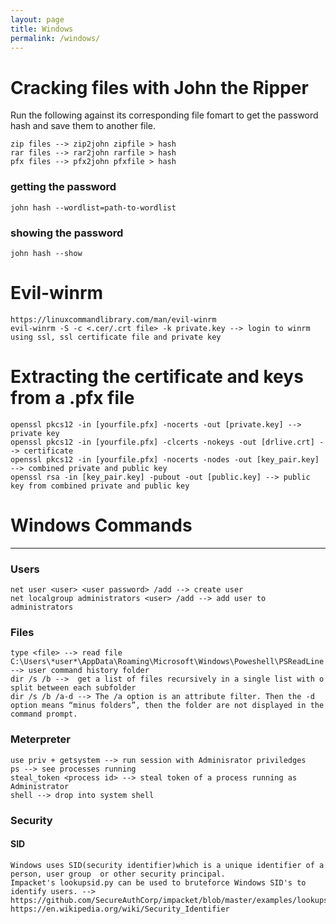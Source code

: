 ```yaml
---
layout: page
title: Windows
permalink: /windows/
---
```


# Cracking files with John the Ripper
Run the following against its corresponding file fomart to get the password hash and save them to another file. 
~~~
zip files --> zip2john zipfile > hash
rar files --> rar2john rarfile > hash
pfx files --> pfx2john pfxfile > hash
~~~

###  getting the password
~~~
john hash --wordlist=path-to-wordlist
~~~

### showing the password
~~~
john hash --show
~~~

# Evil-winrm
~~~
https://linuxcommandlibrary.com/man/evil-winrm
evil-winrm -S -c <.cer/.crt file> -k private.key --> login to winrm using ssl, ssl certificate file and private key
~~~
# Extracting the certificate and keys from a .pfx file
~~~
openssl pkcs12 -in [yourfile.pfx] -nocerts -out [private.key] --> private key
openssl pkcs12 -in [yourfile.pfx] -clcerts -nokeys -out [drlive.crt] --> certificate
openssl pkcs12 -in [yourfile.pfx] -nocerts -nodes -out [key_pair.key] --> combined private and public key
openssl rsa -in [key_pair.key] -pubout -out [public.key] --> public key from combined private and public key
~~~

# Windows Commands
---
### Users
~~~
net user <user> <user password> /add --> create user
net localgroup administrators <user> /add --> add user to administrators
~~~

### Files
~~~
type <file> --> read file
C:\Users\*user*\AppData\Roaming\Microsoft\Windows\Poweshell\PSReadLine --> user command history folder
dir /s /b -->  get a list of files recursively in a single list with o split between each subfolder
dir /s /b /a-d --> The /a option is an attribute filter. Then the -d option means “minus folders”, then the folder are not displayed in the command prompt.
~~~

### Meterpreter
~~~
use priv + getsystem --> run session with Adminisrator priviledges
ps --> see processes running
steal_token <process id> --> steal token of a process running as Administrator 
shell --> drop into system shell
~~~

### Security
#### SID
~~~
Windows uses SID(security identifier)which is a unique identifier of a person, user group  or other security principal.
Impacket's lookupsid.py can be used to bruteforce Windows SID's to identify users. --> https://github.com/SecureAuthCorp/impacket/blob/master/examples/lookupsid.py
https://en.wikipedia.org/wiki/Security_Identifier
~~~
